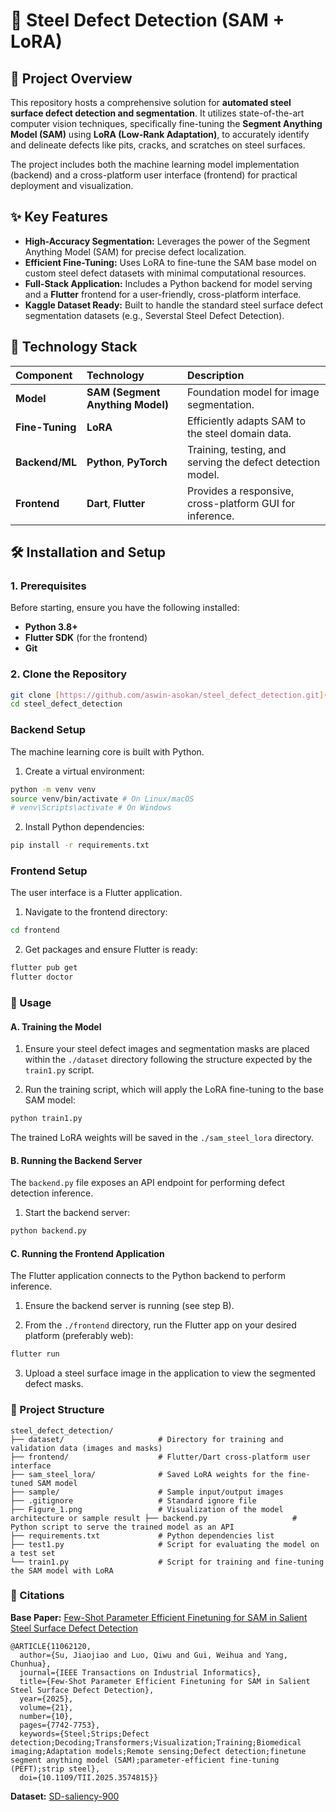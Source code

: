 # 🤖 Steel Defect Detection (SAM + LoRA)

## 🌟 Project Overview

This repository hosts a comprehensive solution for **automated steel surface defect detection and segmentation**. It utilizes state-of-the-art computer vision techniques, specifically fine-tuning the **Segment Anything Model (SAM)** using **LoRA (Low-Rank Adaptation)**, to accurately identify and delineate defects like pits, cracks, and scratches on steel surfaces.

The project includes both the machine learning model implementation (backend) and a cross-platform user interface (frontend) for practical deployment and visualization.

## ✨ Key Features

- **High-Accuracy Segmentation:** Leverages the power of the Segment Anything Model (SAM) for precise defect localization.
- **Efficient Fine-Tuning:** Uses LoRA to fine-tune the SAM base model on custom steel defect datasets with minimal computational resources.
- **Full-Stack Application:** Includes a Python backend for model serving and a **Flutter** frontend for a user-friendly, cross-platform interface.
- **Kaggle Dataset Ready:** Built to handle the standard steel surface defect segmentation datasets (e.g., Severstal Steel Defect Detection).

## 🚀 Technology Stack

| Component       | Technology                       | Description                                                |
| :-------------- | :------------------------------- | :--------------------------------------------------------- |
| **Model**       | **SAM (Segment Anything Model)** | Foundation model for image segmentation.                   |
| **Fine-Tuning** | **LoRA**                         | Efficiently adapts SAM to the steel domain data.           |
| **Backend/ML**  | **Python**, **PyTorch**          | Training, testing, and serving the defect detection model. |
| **Frontend**    | **Dart**, **Flutter**            | Provides a responsive, cross-platform GUI for inference.   |

## 🛠️ Installation and Setup

### 1. Prerequisites

Before starting, ensure you have the following installed:

- **Python 3.8+**
- **Flutter SDK** (for the frontend)
- **Git**

### 2. Clone the Repository

```bash
git clone [https://github.com/aswin-asokan/steel_defect_detection.git](https://github.com/aswin-asokan/steel_defect_detection.git)
cd steel_defect_detection
```

### Backend Setup

The machine learning core is built with Python.

1. Create a virtual environment:

```bash
python -m venv venv
source venv/bin/activate # On Linux/macOS
# venv\Scripts\activate # On Windows
```

2. Install Python dependencies:

```bash
pip install -r requirements.txt
```

### Frontend Setup

The user interface is a Flutter application.

1. Navigate to the frontend directory:

```bash
cd frontend
```

2. Get packages and ensure Flutter is ready:

```bash
flutter pub get
flutter doctor
```

### 🧠 Usage

#### A. Training the Model   

1. Ensure your steel defect images and segmentation masks are placed within the `./dataset` directory following the structure expected by the `train1.py` script.

2. Run the training script, which will apply the LoRA fine-tuning to the base SAM model:

```bash
python train1.py
```

The trained LoRA weights will be saved in the `./sam_steel_lora` directory.

#### B. Running the Backend Server   

The `backend.py` file exposes an API endpoint for performing defect detection inference.

1. Start the backend server:   

```bash
python backend.py
```

#### C. Running the Frontend Application

The Flutter application connects to the Python backend to perform inference.

1. Ensure the backend server is running (see step B).

2. From the `./frontend` directory, run the Flutter app on your desired platform (preferably web):

```bash
flutter run
```

3. Upload a steel surface image in the application to view the segmented defect masks.

### 📂 Project Structure

```
steel_defect_detection/
├── dataset/                     # Directory for training and validation data (images and masks)
├── frontend/                    # Flutter/Dart cross-platform user interface
├── sam_steel_lora/              # Saved LoRA weights for the fine-tuned SAM model
├── sample/                      # Sample input/output images
├── .gitignore                   # Standard ignore file
├── Figure_1.png                 # Visualization of the model architecture or sample result ├── backend.py                   # Python script to serve the trained model as an API
├── requirements.txt             # Python dependencies list
├── test1.py                     # Script for evaluating the model on a test set
└── train1.py                    # Script for training and fine-tuning the SAM model with LoRA
```

### 📔 Citations

**Base Paper:** [Few-Shot Parameter Efficient Finetuning for SAM in Salient Steel Surface Defect Detection](https://ieeexplore.ieee.org/document/11062120)

```bibtext
@ARTICLE{11062120,
  author={Su, Jiaojiao and Luo, Qiwu and Gui, Weihua and Yang, Chunhua},
  journal={IEEE Transactions on Industrial Informatics}, 
  title={Few-Shot Parameter Efficient Finetuning for SAM in Salient Steel Surface Defect Detection}, 
  year={2025},
  volume={21},
  number={10},
  pages={7742-7753},
  keywords={Steel;Strips;Defect detection;Decoding;Transformers;Visualization;Training;Biomedical imaging;Adaptation models;Remote sensing;Defect detection;finetune segment anything model (SAM);parameter-efficient fine-tuning (PEFT);strip steel},
  doi={10.1109/TII.2025.3574815}}
```

**Dataset:** [SD-saliency-900](https://www.kaggle.com/datasets/alex000kim/sdsaliency900)
